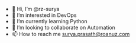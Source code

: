 - 👋 Hi, I’m @rz-surya
- 👀 I’m interested in DevOps
- 🌱 I’m currently learning Python
- 💞️ I’m looking to collaborate on Automation
- 📫 How to reach me surya.prasath@roanuz.com

<!---
rz-surya/rz-surya is a ✨ special ✨ repository because its `README.md` (this file) appears on your GitHub profile.
You can click the Preview link to take a look at your changes.
--->
